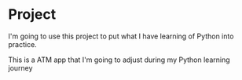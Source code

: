 # Project
I'm going to use this project to put what I have learning of Python into practice.

This is a ATM app that I'm going to adjust during my Python learning journey
